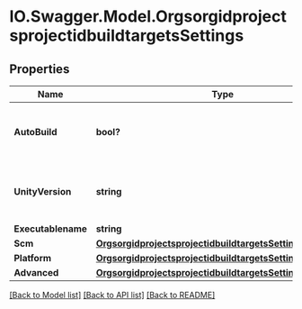 # IO.Swagger.Model.OrgsorgidprojectsprojectidbuildtargetsSettings
## Properties

Name | Type | Description | Notes
------------ | ------------- | ------------- | -------------
**AutoBuild** | **bool?** | start builds automatically when your repo is updated | [optional] 
**UnityVersion** | **string** | &#39;latest&#39; or a unity dot version with underscores (ex. &#39;4_6_5&#39;) | [optional] 
**Executablename** | **string** |  | [optional] 
**Scm** | [**OrgsorgidprojectsprojectidbuildtargetsSettingsScm**](OrgsorgidprojectsprojectidbuildtargetsSettingsScm.md) |  | [optional] 
**Platform** | [**OrgsorgidprojectsprojectidbuildtargetsSettingsPlatform**](OrgsorgidprojectsprojectidbuildtargetsSettingsPlatform.md) |  | [optional] 
**Advanced** | [**OrgsorgidprojectsprojectidbuildtargetsSettingsAdvanced**](OrgsorgidprojectsprojectidbuildtargetsSettingsAdvanced.md) |  | [optional] 

[[Back to Model list]](../README.md#documentation-for-models) [[Back to API list]](../README.md#documentation-for-api-endpoints) [[Back to README]](../README.md)

